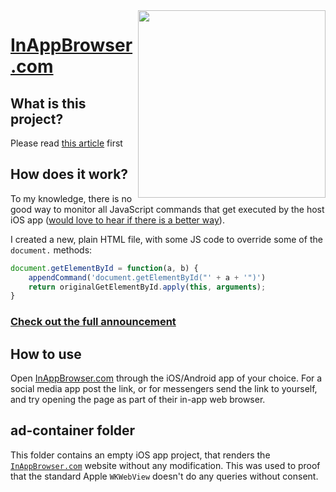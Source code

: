 <img src="https://krausefx.com/assets/posts/InAppBrowser.com/instagram_framed.png" width="300" align="right">

# [InAppBrowser.com](https://InAppBrowser.com)

## What is this project?

Please read [this article](https://krausefx.com/blog/ios-privacy-instagram-and-facebook-can-track-anything-you-do-on-any-website-in-their-in-app-browser) first

<!-- TODO: insert new link here -->

## How does it work?

To my knowledge, there is no good way to monitor all JavaScript commands that get executed by the host iOS app ([would love to hear if there is a better way](https://twitter.com/KrauseFx)).

I created a new, plain HTML file, with some JS code to override some of the `document.` methods:

```javascript
document.getElementById = function(a, b) {
    appendCommand('document.getElementById("' + a + '")')
    return originalGetElementById.apply(this, arguments);
}
```

<h3><a href="https://krausefx.com/">Check out the full announcement</a></h3>
<!-- TODO: update link -->

## How to use

Open [InAppBrowser.com](https://InAppBrowser.com) through the iOS/Android app of your choice. For a social media app post the link, or for messengers send the link to yourself, and try opening the page as part of their in-app web browser.

## ad-container folder

This folder contains an empty iOS app project, that renders the [`InAppBrowser.com`](InAppBrowser.com) website without any modification. This was used to proof that the standard Apple `WKWebView` doesn't do any queries without consent.
